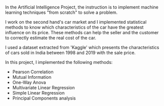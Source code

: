 In the Artificial Intelligence Project, the instruction is to implement machine learning techniques "from scratch" to solve a problem.

I work on the second hand's car market and I implemented statistical methods to know which characteristics of the car have the greatest influence on its price. These methods can help the seller and the customer to correctly estimate the real cost of the car.

I used a dataset extracted from 'Kaggle' which presents the characteristics of cars sold in India between 1998 and 2019 with the sale price.

In this project, I implemented the following methods:

* Pearson Correlation
* Mutual Information
* One-Way Anova
* Multivariate Linear Regression
* Simple Linear Regression
* Principal Components analysis
